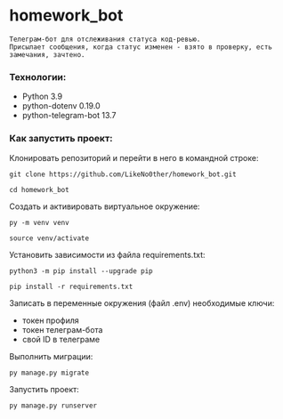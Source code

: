 # homework_bot

```
Телеграм-бот для отслеживания статуса код-ревью.
Присылает сообщения, когда статус изменен - взято в проверку, есть замечания, зачтено.
```

### Технологии:
- Python 3.9
- python-dotenv 0.19.0
- python-telegram-bot 13.7

### Как запустить проект:

Клонировать репозиторий и перейти в него в командной строке:

```
git clone https://github.com/LikeNo0ther/homework_bot.git
```

```
cd homework_bot
```

Cоздать и активировать виртуальное окружение:

```
py -m venv venv
```

```
source venv/activate
```

Установить зависимости из файла requirements.txt:

```
python3 -m pip install --upgrade pip
```

```
pip install -r requirements.txt
```

Записать в переменные окружения (файл .env) необходимые ключи:
- токен профиля
- токен телеграм-бота
- свой ID в телеграме

Выполнить миграции:

```
py manage.py migrate
```

Запустить проект:

```
py manage.py runserver
```
